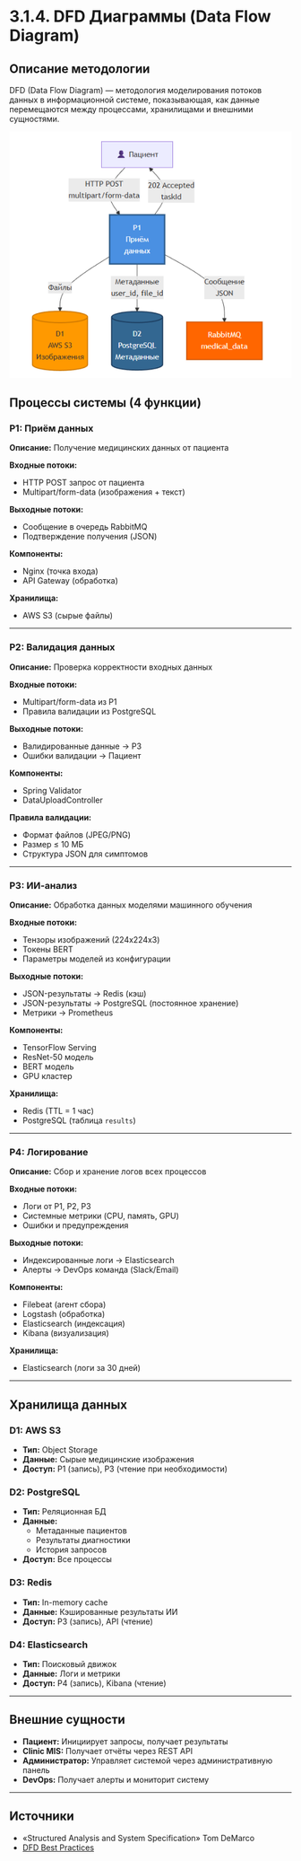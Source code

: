 # 3.1.4. DFD Диаграммы (Data Flow Diagram)

## Описание методологии

DFD (Data Flow Diagram) — методология моделирования потоков данных в информационной системе, показывающая, как данные перемещаются между процессами, хранилищами и внешними сущностями.

![DFD Диаграмма](../img/diagrams/dfd-p1.png)

## Процессы системы (4 функции)

### P1: Приём данных

**Описание:** Получение медицинских данных от пациента

**Входные потоки:**
- HTTP POST запрос от пациента
- Multipart/form-data (изображения + текст)

**Выходные потоки:**
- Сообщение в очередь RabbitMQ
- Подтверждение получения (JSON)

**Компоненты:**
- Nginx (точка входа)
- API Gateway (обработка)

**Хранилища:**
- AWS S3 (сырые файлы)

---

### P2: Валидация данных

**Описание:** Проверка корректности входных данных

**Входные потоки:**
- Multipart/form-data из P1
- Правила валидации из PostgreSQL

**Выходные потоки:**
- Валидированные данные → P3
- Ошибки валидации → Пациент

**Компоненты:**
- Spring Validator
- DataUploadController

**Правила валидации:**
- Формат файлов (JPEG/PNG)
- Размер ≤ 10 МБ
- Структура JSON для симптомов

---

### P3: ИИ-анализ

**Описание:** Обработка данных моделями машинного обучения

**Входные потоки:**
- Тензоры изображений (224x224x3)
- Токены BERT
- Параметры моделей из конфигурации

**Выходные потоки:**
- JSON-результаты → Redis (кэш)
- JSON-результаты → PostgreSQL (постоянное хранение)
- Метрики → Prometheus

**Компоненты:**
- TensorFlow Serving
- ResNet-50 модель
- BERT модель
- GPU кластер

**Хранилища:**
- Redis (TTL = 1 час)
- PostgreSQL (таблица `results`)

---

### P4: Логирование

**Описание:** Сбор и хранение логов всех процессов

**Входные потоки:**
- Логи от P1, P2, P3
- Системные метрики (CPU, память, GPU)
- Ошибки и предупреждения

**Выходные потоки:**
- Индексированные логи → Elasticsearch
- Алерты → DevOps команда (Slack/Email)

**Компоненты:**
- Filebeat (агент сбора)
- Logstash (обработка)
- Elasticsearch (индексация)
- Kibana (визуализация)

**Хранилища:**
- Elasticsearch (логи за 30 дней)

---

## Хранилища данных

### D1: AWS S3
- **Тип:** Object Storage
- **Данные:** Сырые медицинские изображения
- **Доступ:** P1 (запись), P3 (чтение при необходимости)

### D2: PostgreSQL
- **Тип:** Реляционная БД
- **Данные:** 
  - Метаданные пациентов
  - Результаты диагностики
  - История запросов
- **Доступ:** Все процессы

### D3: Redis
- **Тип:** In-memory cache
- **Данные:** Кэшированные результаты ИИ
- **Доступ:** P3 (запись), API (чтение)

### D4: Elasticsearch
- **Тип:** Поисковый движок
- **Данные:** Логи и метрики
- **Доступ:** P4 (запись), Kibana (чтение)

---

## Внешние сущности

- **Пациент:** Инициирует запросы, получает результаты
- **Clinic MIS:** Получает отчёты через REST API
- **Администратор:** Управляет системой через административную панель
- **DevOps:** Получает алерты и мониторит систему

---

## Источники

- «Structured Analysis and System Specification» Tom DeMarco
- [DFD Best Practices](https://www.visual-paradigm.com/guide/data-flow-diagram/)

